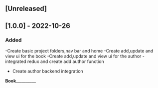 
## [Unreleased]

## [1.0.0] - 2022-10-26
### Added


-Create basic project folders,nav bar and home
-Create add,update and view ui for the book 
-Create add,update and view ui for the author
-integrated redux and create add author function
- Create author backend integration

____________Book______________________
